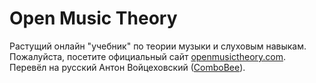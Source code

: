 Open Music Theory
=================
Растущий онлайн "учебник" по теории музыки и слуховым навыкам. Пожалуйста, посетите
официальный сайт [openmusictheory.com](https://openmusictheory.com).
Перевёл на русский Антон Войцеховский ([СomboBee](https://github.com/combobee)).
